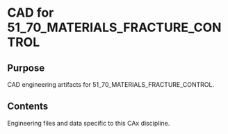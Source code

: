 # CAD for 51_70_MATERIALS_FRACTURE_CONTROL

## Purpose
CAD engineering artifacts for 51_70_MATERIALS_FRACTURE_CONTROL.

## Contents
Engineering files and data specific to this CAx discipline.
